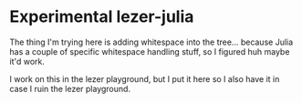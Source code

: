 # Experimental lezer-julia

The thing I'm trying here is adding whitespace into the tree...
because Julia has a couple of specific whitespace handling stuff, so I figured huh maybe it'd work.

I work on this in the lezer playground, but I put it here so I also have it in case I ruin the lezer playground.
